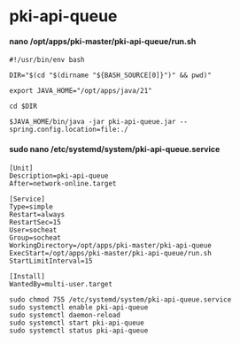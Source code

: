 # pki-api-queue

#### nano /opt/apps/pki-master/pki-api-queue/run.sh

```text
#!/usr/bin/env bash

DIR="$(cd "$(dirname "${BASH_SOURCE[0]}")" && pwd)"

export JAVA_HOME="/opt/apps/java/21"

cd $DIR

$JAVA_HOME/bin/java -jar pki-api-queue.jar --spring.config.location=file:./
```

#### sudo nano /etc/systemd/system/pki-api-queue.service

```text
[Unit]
Description=pki-api-queue
After=network-online.target

[Service]
Type=simple
Restart=always
RestartSec=15
User=socheat
Group=socheat
WorkingDirectory=/opt/apps/pki-master/pki-api-queue
ExecStart=/opt/apps/pki-master/pki-api-queue/run.sh
StartLimitInterval=15

[Install]
WantedBy=multi-user.target
```

```shell
sudo chmod 755 /etc/systemd/system/pki-api-queue.service
sudo systemctl enable pki-api-queue
sudo systemctl daemon-reload
sudo systemctl start pki-api-queue
sudo systemctl status pki-api-queue
```